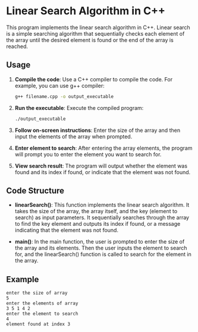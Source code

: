 # Linear Search Algorithm in C++

This program implements the linear search algorithm in C++. Linear search is a simple searching algorithm that sequentially checks each element of the array until the desired element is found or the end of the array is reached.

## Usage

1. **Compile the code**: Use a C++ compiler to compile the code. For example, you can use g++ compiler:

   ```bash
   g++ filename.cpp -o output_executable
   ```

2. **Run the executable**: Execute the compiled program:

   ```bash
   ./output_executable
   ```

3. **Follow on-screen instructions**: Enter the size of the array and then input the elements of the array when prompted.

4. **Enter element to search**: After entering the array elements, the program will prompt you to enter the element you want to search for.

5. **View search result**: The program will output whether the element was found and its index if found, or indicate that the element was not found.

## Code Structure

- **linearSearch()**: This function implements the linear search algorithm. It takes the size of the array, the array itself, and the key (element to search) as input parameters. It sequentially searches through the array to find the key element and outputs its index if found, or a message indicating that the element was not found.

- **main()**: In the main function, the user is prompted to enter the size of the array and its elements. Then the user inputs the element to search for, and the linearSearch() function is called to search for the element in the array.

## Example

```
enter the size of array
5
enter the elements of array
3 5 1 4 2
enter the element to search
4
element found at index 3
```
